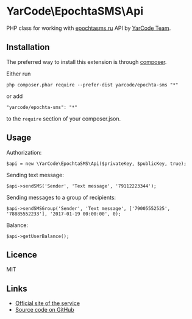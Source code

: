 # YarCode\EpochtaSMS\Api

PHP class for working with [epochtasms.ru](https://www.epochtasms.ru/api/v3.php) API by [YarCode Team](http://yarcode.com).

## Installation ##

The preferred way to install this extension is through [composer](http://getcomposer.org/download/).

Either run

    php composer.phar require --prefer-dist yarcode/epochta-sms "*"

or add

    "yarcode/epochta-sms": "*"

to the `require` section of your composer.json.

## Usage

Authorization:

    $api = new \YarCode\EpochtaSMS\Api($privateKey, $publicKey, true);

Sending text message:

    $api->sendSMS('Sender', 'Text message', '79112223344');
    
Sending messages to a group of recipients:
    
    $api->sendSMSGroup('Sender', 'Text message', ['79005552525', '78885552233'], '2017-01-19 00:00:00', 0);
    
Balance:

    $api->getUserBalance();
    
## Licence ##
    
MIT

## Links

* [Official site of the service](http://epochtasms.ru)
* [Source code on GitHub](https://github.com/yarcode/epochta-sms)